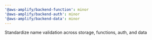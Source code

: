 ```yaml
---
'@aws-amplify/backend-function': minor
'@aws-amplify/backend-auth': minor
'@aws-amplify/backend-data': minor
---
```


Standardize name validation across storage, functions, auth, and data
